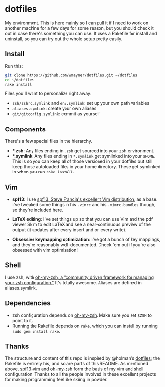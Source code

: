 dotfiles
========

My environment. This is here mainly so I can pull it if I need to work on another machine for a few days for some reason, but you should check it out in case there's something you can use. It uses a Rakefile for install and uninstall, so you can try out the whole setup pretty easily.

Install
-------

Run this:

```sh
git clone https://github.com/wmayner/dotfiles.git ~/dotfiles
cd ~/dotfiles
rake install
```

Files you'll want to personalize right away:
 - `zsh/zshrc.symlink` and `env.symlink`: set up your own path variables
 - `aliases.symlink`: create your own aliases
 - `git/gitconfig.symlink`: commit as yourself

Components
----------

There's a few special files in the hierarchy.

- **\*.zsh**: Any files ending in `.zsh` get sourced into your zsh environment.
- **\*.symlink**: Any files ending in `*.symlink` get symlinked into
  your `$HOME`. This is so you can keep all of those versioned in your dotfiles
  but still keep those autoloaded files in your home directory. These get
  symlinked in when you run `rake install`.

Vim
---

- **spf13**:
I use [spf13, Steve Francia's excellent Vim distribution][1], as a base.
I've tweaked some things in his `.vimrc` and his `.vimrc.bundles` though, so they're included here.

- **LaTeX editing**:
I've set things up so that you can use Vim and the pdf viewer Skim to edit LaTeX and see a near-continuous preview of the output (it updates after every insert and on every write).

- **Obsessive keymapping optimization**:
I've got a bunch of key mappings, and they're reasonably well-documented.
Check 'em out if you're also obsessed with vim optimization!

Shell
----

I use zsh, with [oh-my-zsh, a "community driven framework for managing your zsh configuration."][2]
It's totally awesome. Aliases are defined in aliases.symlink.

Dependencies
------------

 - zsh configuration depends on [oh-my-zsh][2]. Make sure you set `$ZSH` to point to it.
 - Running the Rakefile depends on `rake`, which you can install by running `sudo gem install rake`.

Thanks
------

The structure and content of this repo is inspired by @holman's [dotfiles][3]; the Rakefile is entirely his, and so are parts of this README.
As mentioned above, [spf13-vim][1] and [oh-my-zsh][2] form the basis of my vim and shell configuration.
Thanks to all the people involved in these excellent projects for making programming feel like skiing in powder.

[1]: https://github.com/spf13/spf13-vim "spf13-vim"
[2]: https://github.com/spf13/spf13-vi://github.com/robbyrussell/oh-my-zsh "oh-my-zsh"
[3]: https://github.com/holman/dotfiles "holman/dotfiles"
